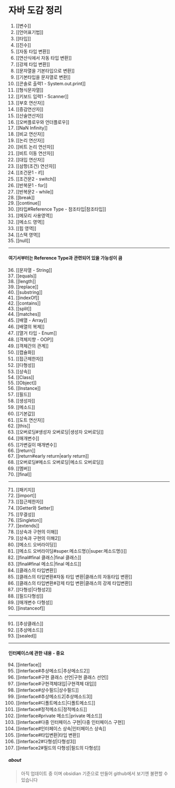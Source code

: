 # 자바 도감 정리
1. [[변수]]
2. [[언어표기법]]
3. [[타입]]
4. [[진수]]
5. [[자동 타입 변환]]
6. [[연산식에서 자동 타입 변환]]
7. [[강제 타입 변환]]
8. [[문자열을 기본타입으로 변환]]
9. [[기본타입을 문자열로 변환]]
10. [[콘솔로 출력1 - System.out.print]]
11. [[형식문자열]]
12. [[키보드 입력1 - Scanner]]
13. [[부호 연산자]]
14. [[증감연산자]]
15. [[산술연산자]]
16. [[오버플로우와 언더플로우]]
17. [[NaN Infinity]]
18. [[비교 연산자]]
19. [[논리 연산자]]
20. [[비트 논리 연산자]]
21. [[비트 이동 연산자]]
22. [[대입 연산자]]
23. [[삼항(조건) 연산자]]
24. [[조건문1 - if]]
25. [[조건문2 - switch]]
26. [[반복문1 - for]]
27. [[반복문2 - while]]
28. [[break]]
29. [[continue]]
30. [[타입#Reference Type - 참조타입|참조타입]]
31. [[메모리 사용영역]]
32. [[메소드 영역]]
33. [[힙 영역]]
34. [[스택 영역]]
35. [[null]]

---

#### 여기서부터는 Reference Type과 관련되어 있을 가능성이 큼

36. [[문자열 - String]]
37. [[equals]]
38. [[length]]
39. [[replace]]
40. [[substring]]
41. [[indexOf]]
42. [[contains]]
43. [[split]]
44. [[matches]]
45. [[배열 - Array]]
46. [[배열의 복제]]
47. [[열거 타입 - Enum]]
48. [[객체지향 - OOP]]
49. [[객체간의 관계]]
50. [[캡슐화]]
51. [[접근제한자]]
52. [[다형성]]
53. [[상속]]
54. [[Class]]
55. [[Object]]
56. [[Instance]]
57. [[필드]]
58. [[생성자]]
59. [[메소드]]
60. [[기본값]]
61. [[도트 연산자]]
62. [[this]]
63. [[오버로딩#생성자 오버로딩|생성자 오버로딩]]
64. [[매개변수]]
65. [[가변길이 매개변수]]
66. [[return]]
67. [[return#early return|early return]]
68. [[오버로딩#메소드 오버로딩|메소드 오버로딩]]
69. [[멤버]]
70. [[final]]

---

71. [[패키지]]
72. [[import]]
73. [[접근제한자]]
74. [[Getter와 Setter]]
75. [[무결성]]
76. [[Singleton]]
77. [[extends]]
78. [[상속과 구현의 이해]]
79. [[상속과 구현의 이해2]]
80. [[메소드 오버라이딩]]
81. [[메소드 오버라이딩#super.메소드명()|super.메소드명()]]
82. [[final#final 클래스|final 클래스]]
83. [[final#final 메소드|final 메소드]]
84. [[클래스의 타입변환]]
85. [[클래스의 타입변환#자동 타입 변환|클래스의 자동타입 변환]]
86. [[클래스의 타입변환#강제 타입 변환|클래스의 강제 타입변환]]
87. [[다형성|다형성2]]
88. [[필드다형성]]
89. [[매개변수 다형성]]
90. [[instanceof]]

---   

91. [[추상클래스]]
92. [[추상메소드]]
93. [[sealed]]

---    

#### 인터페이스에 관한 내용 - 중요

94. [[interface]]
95. [[interface#추상메소드|추상메소드2]]
96. [[interface#구현 클래스 선언|구현 클래스 선언]]
97. [[interface#구현객체대입|구현객체 대입]]
98. [[interface#상수필드|상수필드]]
99. [[interface#추상메소드2|추상메소드3]]
100. [[interface#디폴트메소드|디폴트메소드]]
101. [[interface#정적메소드|정적메소드]]
102. [[interface#private 메소드|private 메소드]]
103. [[interface#다중 인터페이스 구현|다중 인터페이스 구현]]
104. [[interface#인터페이스 상속|인터페이스 상속]]
105. [[interface#타입변환|타입 변환]]
106. [[interface2#다형성|다형성3]]
107. [[interface2#필드의 다형성|필드의 다형성]]


##### about
> 아직 업데이트 중 이며 obsidian 기준으로 만들어 github에서 보기엔 불편할 수 있습니다  
> 